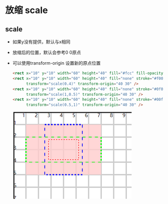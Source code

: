 # 放缩 scale

## scale

+ 如果y没有提供，默认与x相同

+ 放缩后的位置，默认会参考0 0原点

+ 可以使用transform-origin 设置新的原点位置

  ```html
  <rect x="10" y="10" width="60" height="40" fill="#fcc" fill-opacity="0.8"/>
  <rect x="10" y="10" width="60" height="40" fill="none" stroke="#f00" stroke-dasharray="2.5"
        transform="scale(0.4)" transform-origin="40 30" />
  <rect x="10" y="10" width="60" height="40" fill="none" stroke="#0f0" stroke-dasharray="2.5"
        transform="scale(1,0.5)" transform-origin="40 30" />
  <rect x="10" y="10" width="60" height="40" fill="none" stroke="#00f" stroke-dasharray="2.5"
        transform="scale(0.5,1)" transform-origin="40 30" />
  ```

  ![alt text](images/放缩.png)
